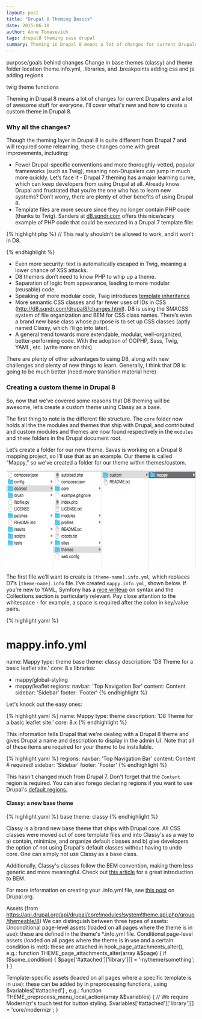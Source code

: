 ```yaml
---
layout: post
title: "Drupal 8 Theming Basics"
date: 2015-06-10
author: Anne Tomasevich
tags: drupal8 theming sass drupal
summary: Theming in Drupal 8 means a lot of changes for current Drupalers and a lot of awesome stuff for everyone. I'll cover what's new and how to create a custom theme in Drupal 8.
---
```


purpose/goals behind changes
Change in base themes (classy) and theme folder location
theme.info.yml, .libraries, and .breakpoints
adding css and js
adding regions

twig
theme functions

Theming in Drupal 8 means a lot of changes for current Drupalers and a lot of awesome stuff for everyone. I'll cover what's new and how to create a custom theme in Drupal 8.

### Why all the changes?

Though the theming layer in Drupal 8 is quite different from Drupal 7 and will required some relearning, these changes come with great improvements, including:

- Fewer Drupal-specific conventions and more thoroughly-vetted, popular frameworks (such as Twig), meaning non-Drupalers can jump in much more quickly. Let’s face it - Drupal 7 theming has a major learning curve, which can keep developers from using Drupal at all. Already know Drupal and frustrated that you’re the one who has to learn new systems? Don’t worry, there are plenty of other benefits of using Drupal 8.
- Template files are more secure since they no longer contain PHP code (thanks to Twig). Sanders at [d8.sqndr.com](http://d8.sqndr.com/) offers this nice/scary example of PHP code that could be executed in a Drupal 7 template file:

{% highlight php %}
// This really shouldn’t be allowed to work, and it won’t in D8.
<?php
  db_query('DROP TABLE {users}');
?>
{% endhighlight %}

- Even more security: text is automatically escaped in Twig, meaning a lower chance of XSS attacks.
- D8 themers don’t need to know PHP to whip up a theme.
- Separation of logic from appearance, leading to more modular (reusable) code.
- Speaking of more modular code, Twig introduces [template inheritance](http://twig.sensiolabs.org/doc/templates.html#template-inheritance)
- More semantic CSS classes and far fewer uses of IDs in CSS (http://d8.sqndr.com/drupal8/changes.html). D8 is using the SMACSS system of file organization and BEM for CSS class names. There’s even a brand new base class whose purpose is to set up CSS classes (aptly named Classy, which I’ll go into later).
- A general trend towards more extendable, modular, well-organized, better-performing code. With the adoption of OOPHP, Sass, Twig, YAML, etc. (write more on this)

There are plenty of other advantages to using D8, along with new challenges and plenty of new things to learn. Generally, I think that D8 is going to be much better (need more transition material here)

### Creating a custom theme in Drupal 8
So, now that we’ve covered some reasons that D8 theming will be awesome, let’s create a custom theme using Classy as a base.

The first thing to note is the different file structure. The `core` folder now holds all the the modules and themes that ship with Drupal, and contributed and custom modules and themes are now found respectively in the `modules` and `theme` folders in the Drupal document root.

Let’s create a folder for our new theme. Savas is working on a Drupal 8 mapping project, so I’ll use that as an example. Our theme is called “Mappy,” so we’ve created a folder for our theme within themes/custom.

<img class="blog-image-xl" src="/assets/img/blog/theme-folder-location.png" alt="Screenshot of D8 file structure." width="661" height="255">

The first file we’ll want to create is `[theme-name].info.yml`, which replaces D7’s `[theme-name].info` file. I’ve created `mappy.info.yml`, shown below. If you’re new to YAML, Symfony has a [nice writeup](http://symfony.com/doc/current/components/yaml/yaml_format.html#collections) on syntax and the Collections section is particularly relevant. Pay close attention to the whitespace - for example, a space is required after the colon in key/value pairs.

{% highlight yaml %}
# mappy.info.yml
name: Mappy
type: theme
base theme: classy
description: 'D8 Theme for a basic leaflet site.'
core: 8.x
libraries:
 - mappy/global-styling
 - mappy/leaflet
regions:
  navbar: 'Top Navigation Bar'
  content: Content
  sidebar: 'Sidebar'
  footer: 'Footer'
{% endhighlight %}

Let's knock out the easy ones:

{% highlight yaml %}
name: Mappy
type: theme
description: 'D8 Theme for a basic leaflet site.'
core: 8.x
{% endhighlight %}

This information tells Drupal that we're dealing with a Drupal 8 theme and gives Drupal a name and description to display in the admin UI. Note that all of these items are required for your theme to be installable.

{% highlight yaml %}
regions:
  navbar: 'Top Navigation Bar'
  content: Content # required!
  sidebar: 'Sidebar'
  footer: 'Footer'
{% endhighlight %}

This hasn't changed much from Drupal 7. Don't forget that the `Content` region is required. You can also forego declaring regions if you want to use Drupal's [default regions.](https://www.drupal.org/node/2469113)


#### Classy: a new base theme

{% highlight yaml %}
base theme: classy
{% endhighlight %}

Classy is a brand new base theme that ships with Drupal core. All CSS classes were moved out of core template files and into Classy's as a way to a) contain, minimize, and organize default classes and b) give developers the option of not using Drupal's default classes without having to undo core. One can simply not use Classy as a base class.

Additionally, Classy's classes follow the BEM convention, making them less generic and more meaningful. Check out [this article](http://csswizardry.com/2013/01/mindbemding-getting-your-head-round-bem-syntax/) for a great introduction to BEM.


For more information on creating your .info.yml file, see [this post](https://www.drupal.org/node/2349827) on Drupal.org.


Assets (from https://api.drupal.org/api/drupal/core!modules!system!theme.api.php/group/themeable/8)
We can distinguish between three types of assets:
Unconditional page-level assets (loaded on all pages where the theme is in use): these are defined in the theme's *.info.yml file.
Conditional page-level assets (loaded on all pages where the theme is in use and a certain condition is met): these are attached in hook_page_attachments_alter(), e.g.:
 function THEME_page_attachments_alter(array &$page) {
    if ($some_condition) {
      $page['#attached']['library'][] = 'mytheme/something';
    }
  }

Template-specific assets (loaded on all pages where a specific template is in use): these can be added by in preprocessing functions, using
 $variables['#attached']
, e.g.:
 function THEME_preprocess_menu_local_action(array &$variables) {
    // We require Modernizr's touch test for button styling.
    $variables['#attached']['library'][] = 'core/modernizr';
  }
